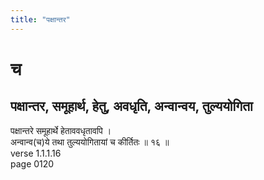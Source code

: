 ```yaml
---
title: "पक्षान्तर"
---
```


# च
## पक्षान्तर, समूहार्थ, हेतु, अवधृति, अन्वान्वय, तुल्ययोगिता
पक्षान्तरे समूहार्थे हेताववधृतावपि ।<BR>अन्वान्व(च)ये तथा तुल्ययोगितायां च कीर्तितः ॥ १६ ॥<BR>verse 1.1.1.16<BR>page 0120

